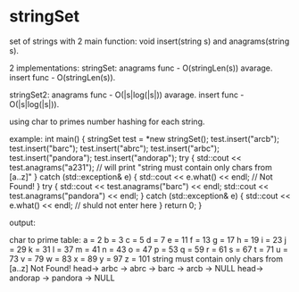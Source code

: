 # stringSet
set of strings with 2 main function: void insert(string s) and anagrams(string s).

2 implementations: 
stringSet:
anagrams func - O(stringLen(s)) avarage.
insert func - O(stringLen(s)).

stringSet2:
anagrams func - O(|s|log(|s|)) avarage.
insert func - O(|s|log(|s|)).


using char to primes number hashing for each string.

example:
int main() {
    stringSet test = *new stringSet();
    test.insert("arcb");
    test.insert("barc");
    test.insert("abrc");
    test.insert("arbc");
    test.insert("pandora");
    test.insert("andorap");
    try {
        std::cout << test.anagrams("a231"); // will print "string must contain only chars from [a..z]"
    } catch (std::exception& e) {
        std::cout << e.what() << endl; // Not Found!
    }
    try {
        std::cout << test.anagrams("barc") << endl;
        std::cout << test.anagrams("pandora") << endl;
    } catch (std::exception& e) {
        std::cout << e.what() << endl; // shuld not enter here
    }
    return 0;
}

output:

char to prime table:
a = 2
b = 3
c = 5
d = 7
e = 11
f = 13
g = 17
h = 19
i = 23
j = 29
k = 31
l = 37
m = 41
n = 43
o = 47
p = 53
q = 59
r = 61
s = 67
t = 71
u = 73
v = 79
w = 83
x = 89
y = 97
z = 101
string must contain only chars from [a..z]
Not Found!
head-> arbc -> abrc -> barc -> arcb -> NULL
head-> andorap -> pandora -> NULL



